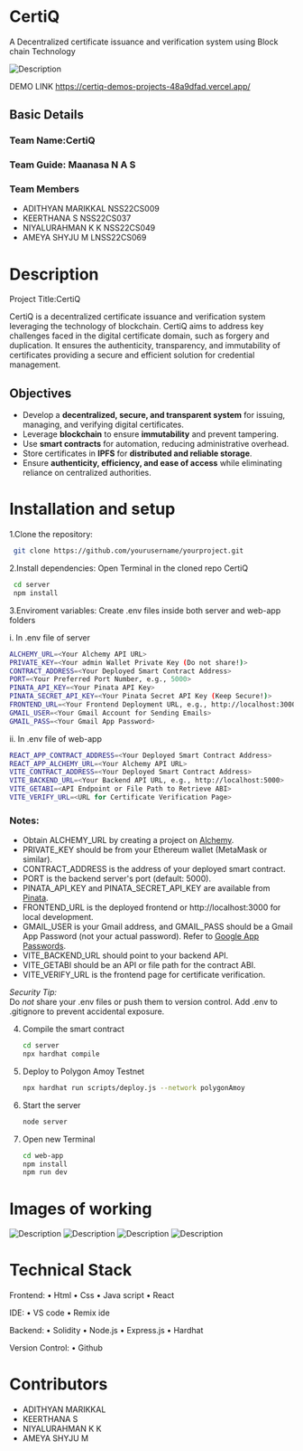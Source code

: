 # CertiQ
A Decentralized certificate issuance and verification system using Block chain Technology

![Description](Readme_images/homepage.png)

DEMO LINK
https://certiq-demos-projects-48a9dfad.vercel.app/
## Basic Details
### Team Name:CertiQ
### Team Guide: Maanasa N A S
### Team Members
- ADITHYAN MARIKKAL NSS22CS009 
- KEERTHANA S NSS22CS037 
- NIYALURAHMAN K K NSS22CS049 
- AMEYA SHYJU M LNSS22CS069 

# Description
Project Title:CertiQ

CertiQ is a decentralized certificate issuance and verification system leveraging the technology of blockchain. CertiQ aims to address key challenges faced in the digital certificate domain, such as forgery and duplication. It ensures the authenticity, transparency, and immutability of certificates providing a secure and efficient solution for credential management.

## Objectives

- Develop a **decentralized, secure, and transparent system** for issuing, managing, and verifying digital certificates.
- Leverage **blockchain** to ensure **immutability** and prevent tampering.
- Use **smart contracts** for automation, reducing administrative overhead.
- Store certificates in **IPFS** for **distributed and reliable storage**.
- Ensure **authenticity, efficiency, and ease of access** while eliminating reliance on centralized authorities.


# Installation and setup
1.Clone the repository:
```bash
 git clone https://github.com/yourusername/yourproject.git
```
2.Install dependencies:
   Open Terminal in the cloned repo CertiQ

```bash
 cd server
 npm install
```
3.Enviroment variables:
  Create .env files inside both server and web-app folders
  
   i. In .env file of server
   ```bash
   ALCHEMY_URL=<Your Alchemy API URL>
   PRIVATE_KEY=<Your admin Wallet Private Key (Do not share!)>
   CONTRACT_ADDRESS=<Your Deployed Smart Contract Address>
   PORT=<Your Preferred Port Number, e.g., 5000>
   PINATA_API_KEY=<Your Pinata API Key>
   PINATA_SECRET_API_KEY=<Your Pinata Secret API Key (Keep Secure!)>
   FRONTEND_URL=<Your Frontend Deployment URL, e.g., http://localhost:3000>
   GMAIL_USER=<Your Gmail Account for Sending Emails>
   GMAIL_PASS=<Your Gmail App Password>
```

ii. In .env file of web-app
   ```bash
   REACT_APP_CONTRACT_ADDRESS=<Your Deployed Smart Contract Address>
   REACT_APP_ALCHEMY_URL=<Your Alchemy API URL>
   VITE_CONTRACT_ADDRESS=<Your Deployed Smart Contract Address>
   VITE_BACKEND_URL=<Your Backend API URL, e.g., http://localhost:5000>    
   VITE_GETABI=<API Endpoint or File Path to Retrieve ABI>
   VITE_VERIFY_URL=<URL for Certificate Verification Page>
```
### Notes:
- Obtain ALCHEMY_URL by creating a project on [Alchemy](https://www.alchemy.com/).
- PRIVATE_KEY should be from your Ethereum wallet (MetaMask or similar).
- CONTRACT_ADDRESS is the address of your deployed smart contract.
- PORT is the backend server's port (default: 5000).
- PINATA_API_KEY and PINATA_SECRET_API_KEY are available from [Pinata](https://www.pinata.cloud/).
- FRONTEND_URL is the deployed frontend or http://localhost:3000 for local development.
- GMAIL_USER is your Gmail address, and GMAIL_PASS should be a Gmail App Password (not your actual password). Refer to [Google App Passwords](https://support.google.com/accounts/answer/185833?hl=en).
- VITE_BACKEND_URL should point to your backend API.
- VITE_GETABI should be an API or file path for the contract ABI.
- VITE_VERIFY_URL is the frontend page for certificate verification.

*Security Tip:*  
Do *not* share your .env files or push them to version control. Add .env to .gitignore to prevent accidental exposure.

4. Compile the smart contract
   ```bash
   cd server
   npx hardhat compile
   ```
5. Deploy to Polygon Amoy Testnet
   ```bash
   npx hardhat run scripts/deploy.js --network polygonAmoy
   ```
6. Start the server
   ```bash
   node server
   ```
7. Open new Terminal
   ```bash
   cd web-app
   npm install
   npm run dev
   ```

# Images of working
![Description](Readme_images/issue.png)
![Description](Readme_images/issueroptions.png)
![Description](Readme_images/qr.png)
![Description](Readme_images/verification.png)

# Technical Stack
Frontend:
• Html
• Css
• Java script
• React

IDE:
• VS code
• Remix ide

Backend:
• Solidity
• Node.js
• Express.js
• Hardhat

Version Control:
• Github

# Contributors
- ADITHYAN MARIKKAL  
- KEERTHANA S 
- NIYALURAHMAN K K 
- AMEYA SHYJU M 










